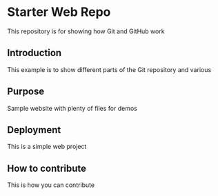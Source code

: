 # Starter Web Repo

This repository is for showing how Git and GitHub work

## Introduction

This example is to show different parts of the Git repository and various

## Purpose

Sample website with plenty of files for demos

## Deployment
This is a simple web project

## How to contribute
This is how you can contribute